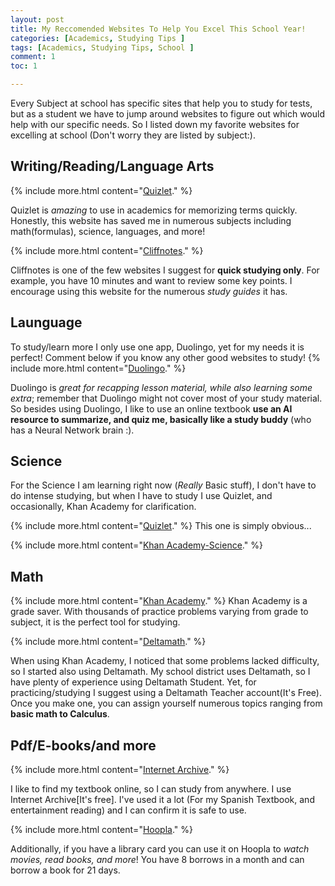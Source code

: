 ```yaml
---
layout: post
title: My Reccomended Websites To Help You Excel This School Year!
categories: [Academics, Studying Tips ]
tags: [Academics, Studying Tips, School ]
comment: 1
toc: 1

---
```

Every Subject at school has specific sites that 
help you to study for tests, but as a student we 
have to jump around websites to figure out which 
would help with our specific needs. So I listed down 
my favorite websites for excelling at school
(Don't worry they are listed by subject:). 

## Writing/Reading/Language Arts
{% include more.html content="[Quizlet](https://quizlet.com/latest)." %}

Quizlet is *amazing* to use in academics for memorizing terms quickly. Honestly, this website has saved me in numerous subjects including math(formulas), science, languages, and more!

{% include more.html content="[Cliffnotes](https://www.cliffsnotes.com/study-guides)." %}

Cliffnotes is one of the few websites I suggest for **quick studying only**. For example, you have 10 minutes and want to review some key points. I encourage using this website for the numerous *study guides* it has.

## Launguage
To study/learn more I only use one app, Duolingo, yet for my needs it is perfect! Comment below if you know any other good websites to study!
{% include more.html content="[Duolingo](https://www.duolingo.com/)." %}

Duolingo is *great for recapping lesson material, while also learning some extra*; remember that Duolingo might not cover most of your study material. So besides using Duolingo, I like to use an online textbook **use an AI resource to summarize, and quiz me, basically like a study buddy** (who has a Neural Network brain :). 

## Science

For the Science I am learning right now (*Really* Basic stuff), I don't have to do intense studying, but when I have to study I use Quizlet, and occasionally, Khan Academy for clarification.

{% include more.html content="[Quizlet](https://quizlet.com/latest)." %}
This one is simply obvious...

{% include more.html content="[Khan Academy-Science](https://www.khanacademy.org/science)." %}


## Math

{% include more.html content="[Khan Academy](https://www.khanacademy.org/math)." %}
Khan Academy is a grade saver. With thousands of practice problems varying from grade to subject, it is the perfect tool for studying.

{% include more.html content="[Deltamath](https://www.deltamath.com/teachers-schools)." %}

When using Khan Academy, I noticed that some problems lacked difficulty, so I started also using Deltamath. My school district uses Deltamath, so I have plenty of experience using Deltamath Student. Yet, for practicing/studying I suggest using a Deltamath Teacher account(It's Free). Once you make one, you can assign yourself numerous topics ranging from **basic math to Calculus**. 



## Pdf/E-books/and more

{% include more.html content="[Internet Archive]( https://archive.org/)." %}

 I like to find my textbook online, so I can study from anywhere. I use Internet Archive[It's free]. I've used it a lot (For my Spanish Textbook, and entertainment reading) and I can confirm it is safe to use.

 {% include more.html content="[Hoopla](https://www.hoopladigital.com/)." %}

  Additionally, if you have a library card you can use it on Hoopla to *watch movies, read books, and more*! You have 8 borrows in a month and can borrow a book for 21 days.


